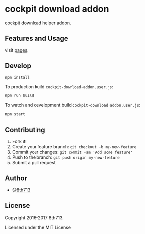 # cockpit download addon
cockpit download helper addon.

## Features and Usage
visit [pages](http://8th713.github.io/cockpit-for-pixiv/).

## Develop
```sh
npm install
```

To production build `cockpit-download-addon.user.js`:
```sh
npm run build
```

To watch and development build `cockpit-download-addon.user.js`:
```sh
npm start
```

## Contributing
1. Fork it!
2. Create your feature branch: `git checkout -b my-new-feature`
3. Commit your changes: `git commit -am 'Add some feature'`
4. Push to the branch: `git push origin my-new-feature`
5. Submit a pull request

## Author
* [@8th713](https://github.com/8th713)

## License
Copyright 2016-2017 8th713.

Licensed under the MIT License
